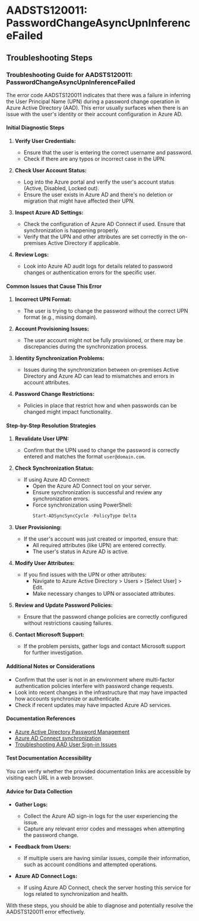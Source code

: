 # AADSTS120011: PasswordChangeAsyncUpnInferenceFailed


## Troubleshooting Steps
### Troubleshooting Guide for AADSTS120011: PasswordChangeAsyncUpnInferenceFailed

The error code AADSTS120011 indicates that there was a failure in inferring the User Principal Name (UPN) during a password change operation in Azure Active Directory (AAD). This error usually surfaces when there is an issue with the user's identity or their account configuration in Azure AD.

#### Initial Diagnostic Steps
1. **Verify User Credentials:**
   - Ensure that the user is entering the correct username and password.
   - Check if there are any typos or incorrect case in the UPN.

2. **Check User Account Status:**
   - Log into the Azure portal and verify the user's account status (Active, Disabled, Locked out).
   - Ensure the user exists in Azure AD and there's no deletion or migration that might have affected their UPN.

3. **Inspect Azure AD Settings:**
   - Check the configuration of Azure AD Connect if used. Ensure that synchronization is happening properly.
   - Verify that the UPN and other attributes are set correctly in the on-premises Active Directory if applicable.

4. **Review Logs:**
   - Look into Azure AD audit logs for details related to password changes or authentication errors for the specific user. 

#### Common Issues that Cause This Error
1. **Incorrect UPN Format:**
   - The user is trying to change the password without the correct UPN format (e.g., missing domain).
  
2. **Account Provisioning Issues:**
   - The user account might not be fully provisioned, or there may be discrepancies during the synchronization process.

3. **Identity Synchronization Problems:**
   - Issues during the synchronization between on-premises Active Directory and Azure AD can lead to mismatches and errors in account attributes.

4. **Password Change Restrictions:**
   - Policies in place that restrict how and when passwords can be changed might impact functionality.

#### Step-by-Step Resolution Strategies
1. **Revalidate User UPN:**
   - Confirm that the UPN used to change the password is correctly entered and matches the format `user@domain.com`.

2. **Check Synchronization Status:**
   - If using Azure AD Connect:
     - Open the Azure AD Connect tool on your server.
     - Ensure synchronization is successful and review any synchronization errors.
     - Force synchronization using PowerShell: 
       ```powershell
       Start-ADSyncSyncCycle -PolicyType Delta
       ```

3. **User Provisioning:**
   - If the user's account was just created or imported, ensure that:
     - All required attributes (like UPN) are entered correctly.
     - The user's status in Azure AD is active.

4. **Modify User Attributes:**
   - If you find issues with the UPN or other attributes:
     - Navigate to Azure Active Directory > Users > [Select User] > Edit.
     - Make necessary changes to UPN or associated attributes.

5. **Review and Update Password Policies:**
   - Ensure that the password change policies are correctly configured without restrictions causing failures.
   
6. **Contact Microsoft Support:**
   - If the problem persists, gather logs and contact Microsoft support for further investigation.

#### Additional Notes or Considerations
- Confirm that the user is not in an environment where multi-factor authentication policies interfere with password change requests.
- Look into recent changes in the infrastructure that may have impacted how accounts synchronize or authenticate.
- Check if recent updates may have impacted Azure AD services.

#### Documentation References
- [Azure Active Directory Password Management](https://docs.microsoft.com/en-us/azure/active-directory/authentication/concept-password-management)
- [Azure AD Connect synchronization](https://docs.microsoft.com/en-us/azure/active-directory/hybrid/whatis-hybrid-identity)
- [Troubleshooting AAD User Sign-in Issues](https://docs.microsoft.com/en-us/azure/active-directory/enterprise-users/groups/active-directory-aad-groups)

#### Test Documentation Accessibility 
You can verify whether the provided documentation links are accessible by visiting each URL in a web browser.

#### Advice for Data Collection
- **Gather Logs:**
  - Collect the Azure AD sign-in logs for the user experiencing the issue.
  - Capture any relevant error codes and messages when attempting the password change.
  
- **Feedback from Users:**
  - If multiple users are having similar issues, compile their information, such as account conditions and attempted operations.

- **Azure AD Connect Logs:**
  - If using Azure AD Connect, check the server hosting this service for logs related to synchronization and health. 

With these steps, you should be able to diagnose and potentially resolve the AADSTS120011 error effectively.